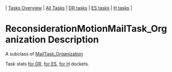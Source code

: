 | [Tasks Overview](../tasks-overview.md) | [All Tasks](../alltasks.md) | [DR tasks](../docket-DR/tasklist.md) | [ES tasks](../docket-ES/tasklist.md) | [H tasks](../docket-H/tasklist.md) |

# ReconsiderationMotionMailTask_Organization Description

A subclass of [MailTask_Organization](MailTask_Organization.md)

Task stats [for DR](../docket-DR/ReconsiderationMotionMailTask_Organization.md), [for ES](../docket-ES/ReconsiderationMotionMailTask_Organization.md), [for H](../docket-H/ReconsiderationMotionMailTask_Organization.md) dockets.

